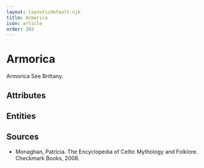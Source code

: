 ```yaml
---
layout: layouts/default.njk
title: Armorica
icon: article
order: 203
---
```

# Armorica

Armorica See Brittany.

## Attributes


## Entities


## Sources

- Monaghan, Patricia. The Encyclopedia of Celtic Mythology and Folklore. Checkmark Books, 2008.

